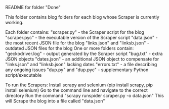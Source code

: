 README for folder "Done"

This folder contains blog folders for each blog whose Scraper
is currently working.

Each folder contains:
	"scraper.py" - the Scraper script for the blog
	"scraper.pyc" - the executable version of the Scraper
	script
	"data.json" - the most recent JSON file for the blog
	"links.json" and "linksb.json" - outdated JSON files for
	the blog
One or more folders contain:
	"geckodriver.log" - output generated by the Scraper script
	"bug.txt" - extra JSON objects
	"dates.json" - an additional JSON object to compensate for
	"links.json" and "linksb.json" lacking dates
	"errors.txt" - a file describing any ongoing issues
	"dup.py" and "dup.pyc" - supplementary Python
	script/executable
	
To run the Scrapers:
	Install scrapy and selenium (pip install scrapy, pip install selenium)
	Go to the command line and navigate to the correct directory
	Run the command "scrapy runspider scraper.py -o data.json"
This will Scrape the blog into a file called "data.json"